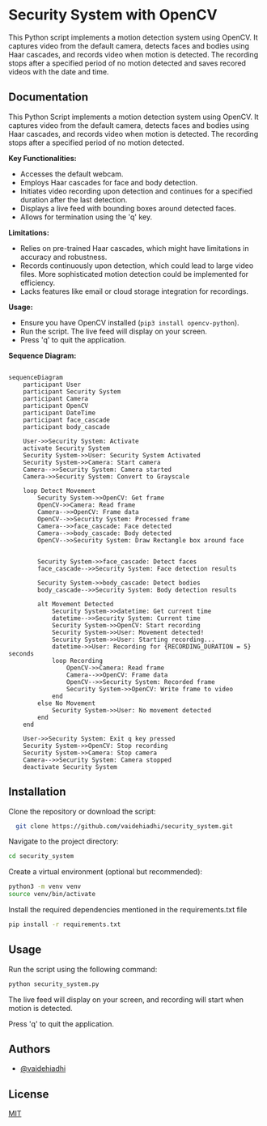 
# Security System with OpenCV

This Python script implements a motion detection system using OpenCV. It captures video from the default camera, detects faces and bodies using Haar cascades, and records video when motion is detected. The recording stops after a specified period of no motion detected and saves recored videos with the date and time.


## Documentation

This Python Script implements a motion detection system using OpenCV.
It captures video from the default camera, detects faces and bodies using Haar cascades,
and records video when motion is detected. The recording stops after a specified period
of no motion detected.

**Key Functionalities:**

* Accesses the default webcam.
* Employs Haar cascades for face and body detection.
* Initiates video recording upon detection and continues for a specified duration after the last detection.
* Displays a live feed with bounding boxes around detected faces.
* Allows for termination using the 'q' key.

**Limitations:**

* Relies on pre-trained Haar cascades, which might have limitations in accuracy and robustness.
* Records continuously upon detection, which could lead to large video files. More sophisticated motion detection could be implemented for efficiency.
* Lacks features like email or cloud storage integration for recordings.

**Usage:**

* Ensure you have OpenCV installed (`pip3 install opencv-python`).
* Run the script. The live feed will display on your screen.
* Press 'q' to quit the application.

**Sequence Diagram:**
```mermaid

sequenceDiagram
    participant User
    participant Security System
    participant Camera
    participant OpenCV
    participant DateTime
    participant face_cascade
    participant body_cascade

    User->>Security System: Activate
    activate Security System
    Security System->>User: Security System Activated
    Security System->>Camera: Start camera
    Camera-->>Security System: Camera started
    Camera->>Security System: Convert to Grayscale

    loop Detect Movement
        Security System->>OpenCV: Get frame
        OpenCV->>Camera: Read frame
        Camera-->>OpenCV: Frame data
        OpenCV-->>Security System: Processed frame
        Camera-->>face_cascade: Face detected
        Camera-->>body_cascade: Body detected
        OpenCV-->>Security System: Draw Rectangle box around face
    

        Security System->>face_cascade: Detect faces
        face_cascade-->>Security System: Face detection results

        Security System->>body_cascade: Detect bodies
        body_cascade-->>Security System: Body detection results

        alt Movement Detected
            Security System->>datetime: Get current time
            datetime-->>Security System: Current time
            Security System->>OpenCV: Start recording
            Security System->>User: Movement detected!
            Security System->>User: Starting recording...
            datetime->>User: Recording for {RECORDING_DURATION = 5} seconds
            loop Recording
                OpenCV->>Camera: Read frame
                Camera-->>OpenCV: Frame data
                OpenCV-->>Security System: Recorded frame
                Security System->>OpenCV: Write frame to video
            end
        else No Movement
            Security System->>User: No movement detected
        end
    end

    User->>Security System: Exit q key pressed
    Security System->>OpenCV: Stop recording
    Security System->>Camera: Stop camera
    Camera-->>Security System: Camera stopped
    deactivate Security System
```



## Installation

Clone the repository or download the script:

```bash
  git clone https://github.com/vaidehiadhi/security_system.git
```
Navigate to the project directory:
```bash
cd security_system
```
Create a virtual environment (optional but recommended):
```bash
python3 -m venv venv
source venv/bin/activate
```
Install the required dependencies mentioned in the requirements.txt file 
```bash
pip install -r requirements.txt
```

    
## Usage

Run the script using the following command:
```bash
python security_system.py
```
The live feed will display on your screen, and recording will start when motion is detected.

Press 'q' to quit the application.


## Authors

- [@vaidehiadhi](https://www.github.com/vaidehiadhi)


## License

[MIT](https://choosealicense.com/licenses/mit/)

